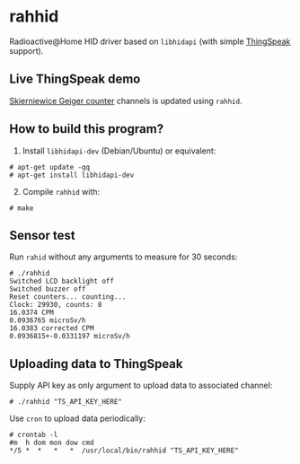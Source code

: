 rahhid
======

Radioactive@Home HID driver based on `libhidapi` (with simple [ThingSpeak](https://thingspeak.com/) support).

Live ThingSpeak demo
--------------------

[Skierniewice Geiger counter](https://thingspeak.com/channels/52967) channels is updated using `rahhid`.

How to build this program?
------------------------

1. Install `libhidapi-dev` (Debian/Ubuntu) or equivalent:
```
# apt-get update -qq
# apt-get install libhidapi-dev
```

2. Compile `rahhid` with:
```
# make
```

Sensor test
-----------
Run `rahid` without any arguments to measure for 30 seconds:
```
# ./rahhid
Switched LCD backlight off
Switched buzzer off
Reset counters... counting...
Clock: 29930, counts: 8
16.0374 CPM
0.0936765 microSv/h
16.0383 corrected CPM
0.0936815+-0.0331197 microSv/h
```

Uploading data to ThingSpeak
----------------------------
Supply API key as only argument to upload data to associated channel:

```
# ./rahhid "TS_API_KEY_HERE"
```

Use `cron` to upload data periodically:
```
# crontab -l
#m  h dom mon dow cmd
*/5 *  *   *   *  /usr/local/bin/rahhid "TS_API_KEY_HERE"
```
